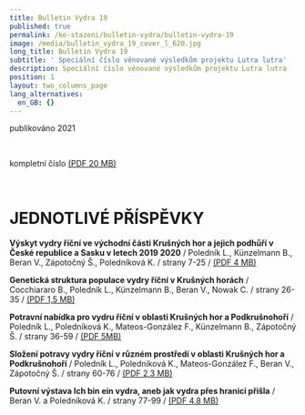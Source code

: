 ```yaml
---
title: Bulletin Vydra 19
published: true
permalink: /ke-stazeni/bulletin-vydra/bulletin-vydra-19
image: /media/bulletin_vydra_19_cover_l_620.jpg
long_title: Bulletin Vydra 19
subtitle: ' Speciální číslo věnované výsledkům projektu Lutra lutra'
description: Speciální číslo věnované výsledkům projektu Lutra lutra
position: 1
layout: two_columns_page
lang_alternatives:
  en_GB: {}
---
```

publikováno 2021

<br/> 

kompletní číslo [(PDF 20 MB)](/media/bulletin_VYDRA_19_complet_web.pdf)

<br/> 

# JEDNOTLIVÉ PŘÍSPĚVKY

**Výskyt vydry říční ve východní části Krušných hor a jejich podhůří v České republice a Sasku v letech 2019 2020** / Poledník L., Künzelmann B., Beran V., Zápotočný Š., Poledníková K. / strany 7-25 / [(PDF 4 MB)](/media/bulletin_VYDRA_19_Polednik_etal_occurence_7_25.pdf)

**Genetická struktura populace vydry říční v Krušných horách** / Cocchiararo B., Poledník L., Künzelmann B., Beran V., Nowak C. / strany 26-35 / [(PDF 1,5 MB)](/media/bulletin_VYDRA_19_Cocchiararo_etal_26_35.pdf)

**Potravní nabídka pro vydru říční v oblasti Krušných hor a Podkrušnohoří** / Poledník L., Poledníková K., Mateos-González F., Künzelmann B., Zápotočný Š. / strany 36-59 / [(PDF 5MB)](/media/bulletin_VYDRA_19_Polednik_etal_prey_36_59.pdf)

**Složení potravy vydry říční v různém prostředí v oblasti Krušných hor a Podkrušnohoří** / Poledník L., Poledníková K., Mateos-González F., Beran V., Zápotočný Š. / strany 60-76 / [(PDF 2,3 MB)](/media/bulletin_VYDRA_19_Polednik_etal_diet_60_76.pdf)

**Putovní výstava Ich bin ein vydra, aneb jak vydra přes hranici přišla** / Beran V. a Poledníková K. / strany 77-99 /  [(PDF 4,8 MB)](/media/bulletin_VYDRA_19_Beran_77_99.pdf)
